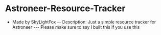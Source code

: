 # Astroneer-Resource-Tracker
- Made by SkyLightFox
-- Description: Just a simple resource tracker for Astroneer
--- Please make sure to say I built this if you use this
